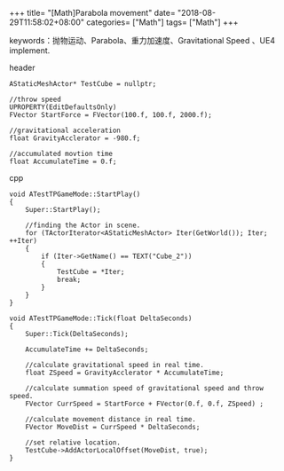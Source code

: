 +++
title= "[Math]Parabola movement"
date= "2018-08-29T11:58:02+08:00"
categories= ["Math"]
tags= ["Math"]
+++

keywords：抛物运动、Parabola、重力加速度、Gravitational Speed 、UE4 implement.

header

    AStaticMeshActor* TestCube = nullptr;

    //throw speed
    UPROPERTY(EditDefaultsOnly)
    FVector StartForce = FVector(100.f, 100.f, 2000.f);

    //gravitational acceleration
    float GravityAcclerator = -980.f;

    //accumulated movtion time
    float AccumulateTime = 0.f;

cpp

    void ATestTPGameMode::StartPlay()
    {
        Super::StartPlay();

        //finding the Actor in scene.
        for (TActorIterator<AStaticMeshActor> Iter(GetWorld()); Iter; ++Iter)
        {
            if (Iter->GetName() == TEXT("Cube_2"))
            {
                TestCube = *Iter;
                break;
            }
        }
    }

    void ATestTPGameMode::Tick(float DeltaSeconds)
    {
        Super::Tick(DeltaSeconds);

        AccumulateTime += DeltaSeconds;

        //calculate gravitational speed in real time.
        float ZSpeed = GravityAcclerator * AccumulateTime;

        //calculate summation speed of gravitational speed and throw speed.
        FVector CurrSpeed = StartForce + FVector(0.f, 0.f, ZSpeed) ;

        //calculate movement distance in real time.
        FVector MoveDist = CurrSpeed * DeltaSeconds;

        //set relative location.
        TestCube->AddActorLocalOffset(MoveDist, true);
    }